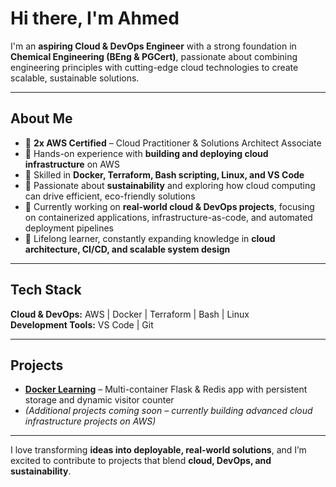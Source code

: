 # Hi there, I'm Ahmed 

I'm an **aspiring Cloud & DevOps Engineer** with a strong foundation in **Chemical Engineering (BEng & PGCert)**, passionate about combining engineering principles with cutting-edge cloud technologies to create scalable, sustainable solutions.  

---

## About Me
- 🔹 **2x AWS Certified** – Cloud Practitioner & Solutions Architect Associate  
- 🔹 Hands-on experience with **building and deploying cloud infrastructure** on AWS  
- 🔹 Skilled in **Docker, Terraform, Bash scripting, Linux, and VS Code**  
- 🔹 Passionate about **sustainability** and exploring how cloud computing can drive efficient, eco-friendly solutions  
- 🔹 Currently working on **real-world cloud & DevOps projects**, focusing on containerized applications, infrastructure-as-code, and automated deployment pipelines  
- 🔹 Lifelong learner, constantly expanding knowledge in **cloud architecture, CI/CD, and scalable system design**  

---

## Tech Stack
**Cloud & DevOps:** AWS | Docker | Terraform | Bash | Linux  
**Development Tools:** VS Code | Git  

---

## Projects
- **[Docker Learning](https://github.com/ahmedmabdi/Docker-Learning.git)** – Multi-container Flask & Redis app with persistent storage and dynamic visitor counter  
- *(Additional projects coming soon – currently building advanced cloud infrastructure projects on AWS)*  

---

I love transforming **ideas into deployable, real-world solutions**, and I’m excited to contribute to projects that blend **cloud, DevOps, and sustainability**.  
